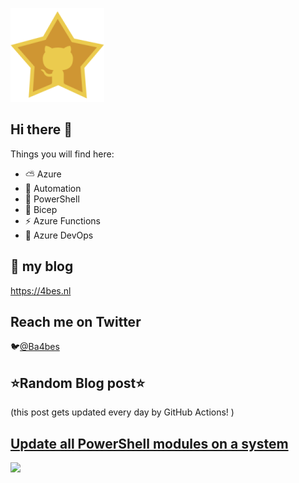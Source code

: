 ![Github Star](Assets/github-stars-logo_Color.png)

## Hi there 👋

Things you will find here:
- ⛅ Azure
- 🚗 Automation
- 🐚 PowerShell
- 💪 Bicep
- ⚡ Azure Functions
- 🚀 Azure DevOps


## 📝 my blog
<https://4bes.nl>

## Reach me on Twitter
🐦[@Ba4bes](https://twitter.com/Ba4bes)

<!---
- 🔭 I’m currently working on ...
- 🌱 I’m currently learning ...
- 👯 I’m looking to collaborate on ...
- 🤔 I’m looking for help with ...
- 💬 Ask me about ...
- 📫 How to reach me: ...
- 😄 Pronouns: ...
- ⚡ Fun fact: I have a standard poodle 🐩

-->

## ⭐Random Blog post⭐

(this post gets updated every day by GitHub Actions! )

<!-- Link -->
## [Update all PowerShell modules on a system](https://4bes.nl/2021/09/19/update-all-powershell-modules-on-a-system/)

<a href="https://4bes.nl/2021/09/19/update-all-powershell-modules-on-a-system/"><img src="https://4bes.nl/wp-content/uploads/2021/09/UpdateEveryPSModuletn.png" height="250px"></a>

